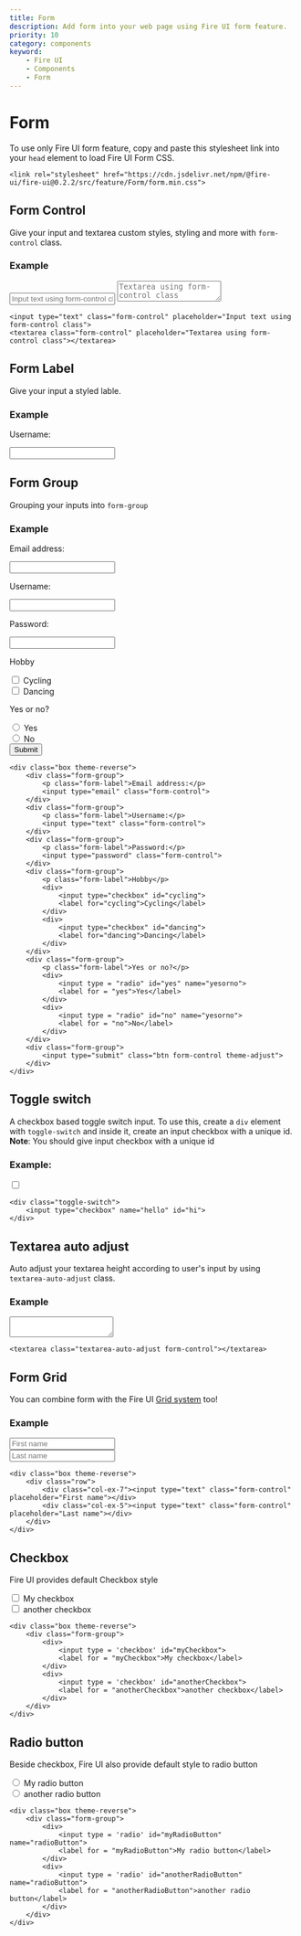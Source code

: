 ```yaml
---
title: Form
description: Add form into your web page using Fire UI form feature.
priority: 10
category: components
keyword: 
    - Fire UI
    - Components
    - Form
---
```


# Form
To use only Fire UI form feature, copy and paste this stylesheet link into your `head` element to load Fire UI Form CSS.
```
<link rel="stylesheet" href="https://cdn.jsdelivr.net/npm/@fire-ui/fire-ui@0.2.2/src/feature/Form/form.min.css">
```

<div class="division">

## Form Control
Give your input and textarea custom styles, styling and more with `form-control` class.
### Example
<input type="text" class="form-control" placeholder="Input text using form-control class">
<textarea class="form-control" placeholder="Textarea using form-control class"></textarea>

```
<input type="text" class="form-control" placeholder="Input text using form-control class">
<textarea class="form-control" placeholder="Textarea using form-control class"></textarea>
```
</div>
<div class="division">

## Form Label
Give your input a styled lable.
### Example
<div class="box">
    <p class="form-label">Username:</p>
    <input type="text" class="form-control">
</div>

</div>
<div class="division">

## Form Group
Grouping your inputs into `form-group`
### Example
<div class="box theme-reverse">
    <div class="form-group">
        <p class="form-label">Email address:</p>
        <input type="email" class="form-control">
    </div>
    <div class="form-group">
        <p class="form-label">Username:</p>
        <input type="text" class="form-control">
    </div>
    <div class="form-group">
        <p class="form-label">Password:</p>
        <input type="password" class="form-control">
    </div>
    <div class="form-group">
        <p class="form-label">Hobby</p>
        <div>
            <input type="checkbox" id="cycling">
            <label for="cycling">Cycling</label>
        </div>
        <div>
            <input type="checkbox" id="dancing">
            <label for="dancing">Dancing</label>
        </div>
    </div>
    <div class="form-group">
        <p class="form-label">Yes or no?</p>
        <div>
            <input type = "radio" id="yes" name="yesorno">
            <label for = "yes">Yes</label>
        </div>
        <div>
            <input type = "radio" id="no" name="yesorno">
            <label for = "no">No</label>
        </div>
    </div>
    <div class="form-group">
        <input type="submit" class="btn form-control theme-adjust">
    </div>
</div>

```
<div class="box theme-reverse">
    <div class="form-group">
        <p class="form-label">Email address:</p>
        <input type="email" class="form-control">
    </div>
    <div class="form-group">
        <p class="form-label">Username:</p>
        <input type="text" class="form-control">
    </div>
    <div class="form-group">
        <p class="form-label">Password:</p>
        <input type="password" class="form-control">
    </div>
    <div class="form-group">
        <p class="form-label">Hobby</p>
        <div>
            <input type="checkbox" id="cycling">
            <label for="cycling">Cycling</label>
        </div>
        <div>
            <input type="checkbox" id="dancing">
            <label for="dancing">Dancing</label>
        </div>
    </div>
    <div class="form-group">
        <p class="form-label">Yes or no?</p>
        <div>
            <input type = "radio" id="yes" name="yesorno">
            <label for = "yes">Yes</label>
        </div>
        <div>
            <input type = "radio" id="no" name="yesorno">
            <label for = "no">No</label>
        </div>
    </div>
    <div class="form-group">
        <input type="submit" class="btn form-control theme-adjust">
    </div>
</div>
```

</div>
<div class="division">

## Toggle switch
A checkbox based toggle switch input. To use this, create a `div` element with `toggle-switch` and inside it, create an input checkbox with a unique id. **Note**: You should give input checkbox with a unique id

### Example:
<div class="toggle-switch">
    <input type="checkbox" name="hello" id="hi">
</div>

```
<div class="toggle-switch">
    <input type="checkbox" name="hello" id="hi">
</div>
```


</div>
<div class="division">

## Textarea auto adjust

Auto adjust your textarea height according to user's input by using `textarea-auto-adjust` class.
### Example
<textarea class="textarea-auto-adjust form-control"></textarea>

```
<textarea class="textarea-auto-adjust form-control"></textarea>
```

</div>
<div class="division">

## Form Grid
You can combine form with the Fire UI <a href="./grid" class="link">Grid system</a> too!
### Example
<div class="box theme-reverse">
    <div class="row">
        <div class="col-ex-7"><input type="text" class="form-control" placeholder="First name"></div>
        <div class="col-ex-5"><input type="text" class="form-control" placeholder="Last name"></div>
    </div>
</div>

```
<div class="box theme-reverse">
    <div class="row">
        <div class="col-ex-7"><input type="text" class="form-control" placeholder="First name"></div>
        <div class="col-ex-5"><input type="text" class="form-control" placeholder="Last name"></div>
    </div>
</div>
```

</div>
<div class="division">

## Checkbox
Fire UI provides default Checkbox style

<div class="box theme-reverse">
    <div class="form-group">
        <div>
            <input type = 'checkbox' id="myCheckbox">
            <label for = "myCheckbox">My checkbox</label>
        </div>
        <div>
            <input type = 'checkbox' id="anotherCheckbox">
            <label for = "anotherCheckbox">another checkbox</label>
        </div>
    </div>
</div>

```
<div class="box theme-reverse">
    <div class="form-group">
        <div>
            <input type = 'checkbox' id="myCheckbox">
            <label for = "myCheckbox">My checkbox</label>
        </div>
        <div>
            <input type = 'checkbox' id="anotherCheckbox">
            <label for = "anotherCheckbox">another checkbox</label>
        </div>
    </div>
</div>
```

</div>
<div class="division">

## Radio button
Beside checkbox, Fire UI also provide default style to radio button
<div class="box theme-reverse">
    <div class="form-group">
        <div>
            <input type = 'radio' id="myRadioButton" name="radioButton">
            <label for = "myRadioButton">My radio button</label>
        </div>
        <div>
            <input type = 'radio' id="anotherRadioButton" name="radioButton">
            <label for = "anotherRadioButton">another radio button</label>
        </div>
    </div>
</div>

```
<div class="box theme-reverse">
    <div class="form-group">
        <div>
            <input type = 'radio' id="myRadioButton" name="radioButton">
            <label for = "myRadioButton">My radio button</label>
        </div>
        <div>
            <input type = 'radio' id="anotherRadioButton" name="radioButton">
            <label for = "anotherRadioButton">another radio button</label>
        </div>
    </div>
</div>
```

</div>